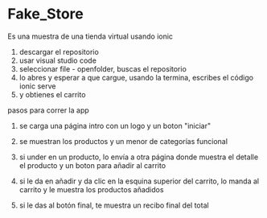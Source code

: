 # Fake_Store
Es una muestra de una tienda virtual usando ionic

1. descargar el repositorio 
2. usar visual studio code
3. seleccionar file - openfolder, buscas el repositorio
4. lo abres y esperar a que cargue, usando la termina, escribes el código ionic serve
5. y obtienes el carrito

pasos para correr la app

1. se carga una página intro con un logo y un boton "iniciar" 

2. se muestran los productos y un menor de categorías funcional

3. si under en un producto, lo envía a otra página donde muestra el detalle el producto y un boton para añadir al carrito

4. si le da en añadir y da clic en la esquina superior del carrito, lo manda al carrito y le muestra los productos añadidos

5. si le das al botón final, te muestra un recibo final del total